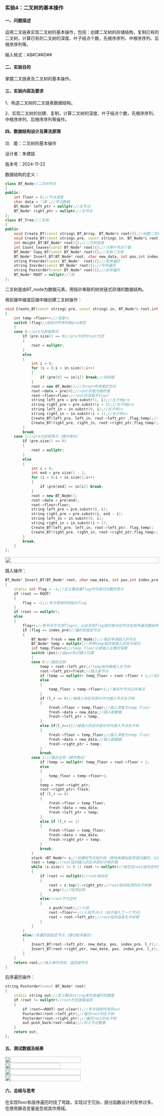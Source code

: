 ### 实验4：二叉树的基本操作

#### 一、问题描述

运用二叉链表实现二叉树的基本操作，包括：创建二叉树的存储结构，复制已有的二叉树，计算已有的二叉树的深度、叶子结点个数，先根序序列、中根序序列、后根序序列等。

输入格式：AB#C##D##

#### 二、实验目的

掌握二叉链表及二叉树的基本操作。

#### 三、实验内容及要求

1、构造二叉树的二叉链表数据结构。

2、实现二叉树的创建、复制，计算二叉树的深度、叶子结点个数，先根序序列、中根序序列、后根序序列等操作。

#### 四、数据结构设计及算法原理

功　能：二叉树的基本操作

设计者：朱建喆

版本号：2024-11-22

数据结构的定义：

```c++
class BT_Node//二叉树节点
{
public:
	int floor = 0;//节点深度
	char data = '\0';//节点数据
	BT_Node* left_ptr = nullptr;//左节点
	BT_Node* right_ptr = nullptr;//右节点
};
class BT_Tree//二叉树
{
public:
	void Create_BT(const string& BT_Array, BT_Node*& root){};//创建二叉树
	void Create_BT(const string& pre, const string& in, BT_Node*& root,int flag){};//创建二叉树（前缀+中缀或后缀+中缀）
	int Height_BT(BT_Node* root){};//二叉树高度
	int Count_leaves(const BT_Node* root){};//计算叶节点个数
	BT_Node* Copy_BT(const BT_Node* root){};//复制二叉树
	BT_Node* Insert_BT(BT_Node* root, char new_data, int pos,int index_pre,int l_r){};//插入节点
	string Preorder(const BT_Node*  root){};//前序遍历
	string Inorder(const BT_Node* root){};//中序遍历
	string Postorder(const BT_Node* root){};//后序遍历
	BT_Node* ROOT = nullptr;//根
};
```

二叉树是由BT_node为数据元素，用指针串联的树状链式存储的数据结构。

用前缀中缀或后缀中缀创建二叉树操作：

```c++
void Create_BT(const string& pre, const string& in, BT_Node*& root,int flag,int floor=1)//pre为前缀或后缀，in为中缀，root为根节点，flag为标识符（0代表前缀中缀创建，1代表后缀中缀创建）,floor为节点深度，默认值为1（此举可使调用此函数时不必传入floor值）
{
    int temp =floor++;//深度+1
	switch (flag)//由标识符来判断pre类型
	{
	case 0://pre为前缀情况
		if (pre.size() == 0)//pre为空时root为空
		{
			root = nullptr;
		}
		else
		{
			int i = 0;
			for (i = 0;i < in.size();i++)
			{
				if (pre[0] == in[i]) break;//找到根
			}
			root = new BT_Node();//为root申请堆区空间
            root->data = pre[0];//root的值为根的值
            root->floor=floor;//root的深度为floor
			string left_pre = pre.substr(1, i);//左子树pre
			string right_pre = pre.substr(i + 1);//右子树pre
			string left_in = in.substr(0, i);//左子树in
			string right_in = in.substr(i + 1);//右子树in
			Create_BT(left_pre, left_in, root->left_ptr ,flag,temp);//递归构建左子树
			Create_BT(right_pre, right_in, root->right_ptr,flag,temp);//递归构建右子树
		}
		break;
	case 1://pre为前缀情况（操作类似）
		if (pre.size() == 0)
		{
			root = nullptr;
		}
		else
		{
			int i = 0;
			int end = pre.size() - 1;
			for (i = 0;i < in.size();i++)
			{
				if (pre[end] == in[i]) break;
			}
			root = new BT_Node();
			root->data = pre[end];
            root->floor=floor;
			string left_pre = pre.substr(0, i);
			string right_pre = pre.substr(i, end - i);
			string left_in = in.substr(0, i);
			string right_in = in.substr(i + 1);
			Create_BT(left_pre, left_in, root->left_ptr, flag,temp);
			Create_BT(right_pre, right_in, root->right_ptr,flag,temp);
		}
		break;
	}
};
```

<div align=left style="display : flex;">
    <img src=../AppData/Roaming/Typora/typora-user-images/image-20241123104846943.png display width="100%" />
</div>

插入操作：

```c++
BT_Node* Insert_BT(BT_Node* root, char new_data, int pos,int index_pre,int l_r)//root为根，new_data为插入的值，pos为插入标识符（0为插在左，1为插在右），index_pre为插入位置在前序遍历中的索引，l_r为插入节点下子树位置（0为左，1为右）
{
	static int flag = -1;//定义静态量flag作为递归次数的表示
    if (root == ROOT)
	{
		flag = -1;//多次调用时初始化flag
	}
	if (root == nullptr);
	else
	{
		flag++;//若节点不为空flag+1，以此实现flag值代表对应节点在前序遍历数组中的位置
		if (flag == index_pre)//遍历到指定节点
		{
			BT_Node* fresh = new BT_Node();//堆区申请插入的节点
			BT_Node* temp = nullptr;//声明temp指向被插入的后半部分
			int temp_floor=0;//temp_floor记录插入位置的深度
			switch (pos)//由pos标识插入位置
			{
			case 0://插在左侧
				temp = root->left_ptr;//temp指向被插入左子树
				root->left_ptr=fresh;//插入新节点
				if (temp == nullptr) temp_floor = root->floor + 1;//如果插在叶节点后，floor为root->floor+1
				else
				{
					temp_floor = temp->floor+1;//插在叶节点以外情况
				}
				if (l_r == 0)//被插入的后半部分作为插入节点左子树
				{
					fresh->floor = temp_floor;//插入深度为temp_floor
					fresh->data = new_data;//插入新数据
					fresh->left_ptr = temp;
				}
				else if(l_r==1)//被插入的后半部分作为插入节点右子树
				{
					fresh->floor = temp_floor;//插入深度为temp_floor
					fresh->data = new_data;//插入新数据
					fresh->right_ptr = temp;
				}
				break;
			case 1://插在左侧（操作类似）
				if (temp == nullptr) temp_floor = root->floor + 1;
				else
				{
					temp_floor = temp->floor+1;
				}
				temp = root->right_ptr;
				root->right_ptr= fresh;
				if (l_r == 0)
				{
					fresh->floor = temp_floor;
					fresh->data = new_data;
					fresh->left_ptr = temp;
				}
				else if (l_r == 1)
				{
					fresh->floor = temp_floor;
					fresh->data = new_data;
					fresh->right_ptr = temp;
				}
				break;
			}
			stack <BT_Node*> s;//创建树节点指针栈（用栈来模拟前序递归遍历，以实现插入后floor更新）
			root = temp;//root指向插入的后半部分子树的根
			while (s.size() != 0 || root != nullptr)//栈空且root指向空时结束循环
			{
				if (root == nullptr)//root指向空
				{
					root = s.top()->right_ptr;//root指向栈顶的右子树根
					s.pop();//栈顶出栈
				}
				else//root不为空时
				{
					s.push(root);//入栈
					root->floor++;//入栈节点+1（由于插入了一个节点）
					root = root->left_ptr;//root指向自身左子树根
				}
			}
		}
		else//未遍历到指定节点（递归前序遍历）
		{
			Insert_BT(root->left_ptr, new_data, pos, index_pre, l_r);//递归遍历左子树
			Insert_BT(root->right_ptr, new_data, pos, index_pre, l_r);//递归遍历右子树
		}
	}
	return root;//插入操作完成，返回根节点
}
```

后序遍历操作：

```c++
string Postorder(const BT_Node* root)
{
	static string out;//定义静态string来存放遍历的数据
	if (root != nullptr)//root为空直接返回
	{
        if (root==ROOT) out.clear();//多次调用时清空out
		Postorder(root->left_ptr);//遍历root的左子树
		Postorder(root->right_ptr);//遍历root的右子树
		out.push_back(root->data);//存入节点数据
	}
	return out;
};
```

#### 五、测试数据及结果

<div align=left style="display : flex;">
    <img src=../AppData/Roaming/Typora/typora-user-images/image-20241124111730824.png display width="70%" />
</div>

<div align=left style="display : flex;">
    <img src=../AppData/Roaming/Typora/typora-user-images/image-20241123231324187.png display width="60%" />
</div>

<div align=left style="display : flex;">
    <img src=../AppData/Roaming/Typora/typora-user-images/image-20241123232148245.png display width="70%" />
</div>
<div align=left style="display : flex;">
    <img src=../AppData/Roaming/Typora/typora-user-images/image-20241124111423276.png display width="70%" />
</div>

#### 六、总结与思考

在实现floor和层序遍历时绕了弯路，实现过于冗杂。部分函数设计的型参过多。在使用静态变量是忽视其作用域。